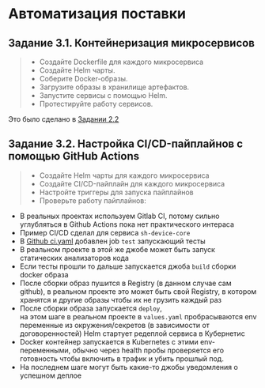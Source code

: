 # Автоматизация поставки

## Задание 3.1. Контейнеризация микросервисов

> - Создайте Dockerfile для каждого микросервиса
> - Создайте Helm чарты.
> - Соберите Docker-образы. 
> - Загрузите образы в хранилище артефактов.  
> - Запустите сервисы с помощью Helm. 
> - Протестируйте работу сервисов. 

Это было сделано в [Задании 2.2](../task-2-2/README.md)

## Задание 3.2. Настройка CI/CD-пайплайнов c помощью GitHub Actions

> - Создайте Helm чарты для каждого микросервиса
> - Создайте CI/CD-пайплайн для каждого микросервиса
> - Настройте триггеры для запуска пайплайнов
> - Проверьте работу пайплайнов:

- В реальных проектах используем Gitlab CI, потому сильно углубляться в Github Actions пока нет практического интераса
- Пример CI/CD сделал для сервиса `sh-device-core`
- В [Github ci.yaml](../../.github/workflows/ci.yaml) добавлен job `test` запускающий тесты 
- В реальном проекте в этой же джобе может быть запуск статических анализаторов кода
- Если тесты прошли то дальше запускается джоба `build` сборки docker образа 
- После сборки образ пушится в Registry (в данном случае сам github),  в реальном проекте 
это может быть свой Registry, в котором хранятся и другие образы чтобы их не грузить каждый раз
- После сборки образа запускается `deploy`,  
на этом шаге в реальном проекте в `values.yaml` пробрасываются env переменные из окружения/секретов (в зависимости от договоренностей)
Helm стартует редеплой сервиса в Кубернетис 
- Docker контейнер запускается в Kubernetes с этими env-переменными, обычно через health пробы проверяется его готовность 
чтобы включить в трафик и убить прошлый под.
- На последнем шаге могут быть какие-то джобы уведомления о успешном деплое

